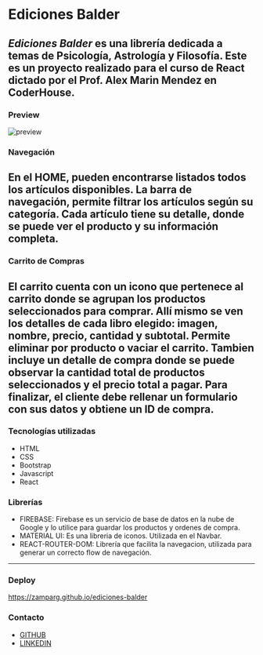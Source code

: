 # Ediciones Balder

_Ediciones Balder_ es una librería dedicada a temas de Psicología, Astrología y Filosofía. 
Este es un proyecto realizado para el curso de React dictado por el Prof. Alex Marin Mendez en CoderHouse.
---

### Preview 

<img wid src="https://res.cloudinary.com/zamparg/image/upload/v1660746795/ediciones-balder/Animation_xrijwn.gif" alt="preview" width="auto"></img>

### Navegación

En el HOME, pueden encontrarse listados todos los artículos disponibles. 
La barra de navegación, permite filtrar los artículos según su categoría.
Cada artículo tiene su detalle, donde se puede ver el producto y su información completa. 
---

### Carrito de Compras

El carrito cuenta con un icono que pertenece al carrito donde se agrupan los productos seleccionados para comprar. Allí mismo se ven los detalles de cada libro elegido: imagen, nombre, precio, cantidad y subtotal. Permite eliminar por producto o vaciar el carrito. Tambien incluye un detalle de compra donde se puede observar la cantidad total de productos seleccionados y el precio total a pagar.
Para finalizar, el cliente debe rellenar un formulario con sus datos y obtiene un ID de compra.
---

### Tecnologías utilizadas

* HTML
* CSS
* Bootstrap
* Javascript
* React


### Librerías

* FIREBASE: Firebase es un servicio de base de datos en la nube de Google y lo utilice para guardar los productos y ordenes de compra.
* MATERIAL UI: Es una libreria de iconos. Utilizada en el Navbar.
* REACT-ROUTER-DOM: Librería que facilita la navegacion, utilizada para generar un correcto flow de navegación.
--- 

### Deploy

https://zamparg.github.io/ediciones-balder

### Contacto

* [GITHUB](https://github.com/zamparg)
* [LINKEDIN](https://www.linkedin.com/in/gast%C3%B3n-zampar/)